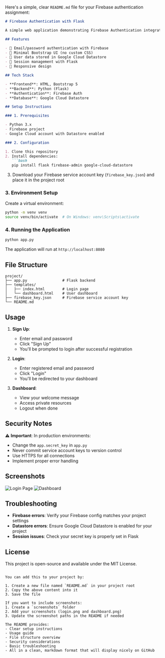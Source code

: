 Here's a simple, clear `README.md` file for your Firebase authentication assignment:

```markdown
# Firebase Authentication with Flask

A simple web application demonstrating Firebase Authentication integrated with a Flask backend, using Google Cloud Datastore for user data storage.

## Features

- 🔐 Email/password authentication with Firebase
- 🚀 Minimal Bootstrap UI (no custom CSS)
- 📝 User data stored in Google Cloud Datastore
- 🔄 Session management with Flask
- 📱 Responsive design

## Tech Stack

- **Frontend**: HTML, Bootstrap 5
- **Backend**: Python (Flask)
- **Authentication**: Firebase Auth
- **Database**: Google Cloud Datastore

## Setup Instructions

### 1. Prerequisites

- Python 3.x
- Firebase project
- Google Cloud account with Datastore enabled

### 2. Configuration

1. Clone this repository
2. Install dependencies:
   ```bash
   pip install flask firebase-admin google-cloud-datastore
   ```
3. Download your Firebase service account key (`firebase_key.json`) and place it in the project root

### 3. Environment Setup

Create a virtual environment:
```bash
python -m venv venv
source venv/bin/activate  # On Windows: venv\Scripts\activate
```

### 4. Running the Application

```bash
python app.py
```

The application will run at `http://localhost:8080`

## File Structure

```
project/
├── app.py                # Flask backend
├── templates/
│   ├── index.html        # Login page
│   └── dashboard.html    # User dashboard
├── firebase_key.json     # Firebase service account key
└── README.md
```

## Usage

1. **Sign Up**:
   - Enter email and password
   - Click "Sign Up"
   - You'll be prompted to login after successful registration

2. **Login**:
   - Enter registered email and password
   - Click "Login"
   - You'll be redirected to your dashboard

3. **Dashboard**:
   - View your welcome message
   - Access private resources
   - Logout when done

## Security Notes

⚠️ **Important**: In production environments:
- Change the `app.secret_key` in `app.py`
- Never commit service account keys to version control
- Use HTTPS for all connections
- Implement proper error handling

## Screenshots

![Login Page](screenshots/login.png)
![Dashboard](screenshots/dashboard.png)

## Troubleshooting

- **Firebase errors**: Verify your Firebase config matches your project settings
- **Datastore errors**: Ensure Google Cloud Datastore is enabled for your project
- **Session issues**: Check your secret key is properly set in Flask

## License

This project is open-source and available under the MIT License.
```

You can add this to your project by:

1. Create a new file named `README.md` in your project root
2. Copy the above content into it
3. Save the file

If you want to include screenshots:
1. Create a `screenshots` folder
2. Add your screenshots (login.png and dashboard.png)
3. Update the screenshot paths in the README if needed

The README provides:
- Clear setup instructions
- Usage guide
- File structure overview
- Security considerations
- Basic troubleshooting
- All in a clean, markdown format that will display nicely on GitHub